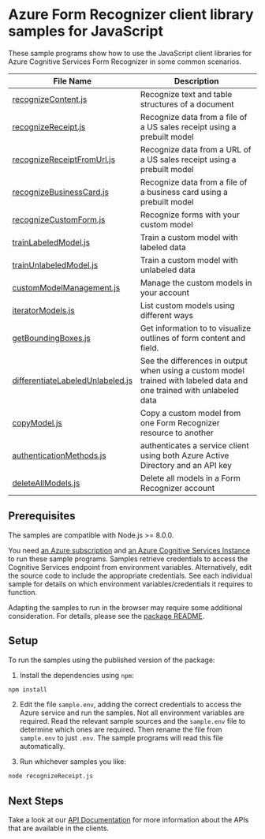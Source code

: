# Azure Form Recognizer client library samples for JavaScript

These sample programs show how to use the JavaScript client libraries for Azure Cognitive Services Form Recognizer in some common scenarios.

| **File Name**                                                     | **Description**                                                                                                       |
| ----------------------------------------------------------------- | --------------------------------------------------------------------------------------------------------------------- |
| [recognizeContent.js][recognizecontent]                           | Recognize text and table structures of a document                                                                     |
| [recognizeReceipt.js][recognizereceipt]                           | Recognize data from a file of a US sales receipt using a prebuilt model                                               |
| [recognizeReceiptFromUrl.js][recognizereceiptfromurl]             | Recognize data from a URL of a US sales receipt using a prebuilt model                                                |
| [recognizeBusinessCard.js][recognizebusinesscard]                 | Recognize data from a file of a business card using a prebuilt model                                                  |
| [recognizeCustomForm.js][recognizecustomform]                     | Recognize forms with your custom model                                                                                |
| [trainLabeledModel.js][trainlabeledmodel]                         | Train a custom model with labeled data                                                                                |
| [trainUnlabeledModel.js][trainunlabeledmodel]                     | Train a custom model with unlabeled data                                                                              |
| [customModelManagement.js][custommodelmanagement]                 | Manage the custom models in your account                                                                              |
| [iteratorModels.js][iteratormodels]                               | List custom models using different ways                                                                               |
| [getBoundingBoxes.js][getboundingboxes]                           | Get information to to visualize outlines of form content and field.                                                   |
| [differentiateLabeledUnlabeled.js][differentiatelabeledunlabeled] | See the differences in output when using a custom model trained with labeled data and one trained with unlabeled data |
| [copyModel.js][copymodel]                                         | Copy a custom model from one Form Recognizer resource to another                                                      |
| [authenticationMethods.js][authenticationmethods]                 | authenticates a service client using both Azure Active Directory and an API key                                       |
| [deleteAllModels.js][deleteallmodels]                             | Delete all models in a Form Recognizer account                                                                        |

## Prerequisites

The samples are compatible with Node.js >= 8.0.0.

You need [an Azure subscription][freesub] and [an Azure Cognitive Services Instance][azcogsvc] to run these sample programs. Samples retrieve credentials to access the Cognitive Services endpoint from environment variables. Alternatively, edit the source code to include the appropriate credentials. See each individual sample for details on which environment variables/credentials it requires to function.

Adapting the samples to run in the browser may require some additional consideration. For details, please see the [package README][package].

## Setup

To run the samples using the published version of the package:

1. Install the dependencies using `npm`:

```bash
npm install
```

2. Edit the file `sample.env`, adding the correct credentials to access the Azure service and run the samples. Not all environment variables are required. Read the relevant sample sources and the `sample.env` file to determine which ones are required. Then rename the file from `sample.env` to just `.env`. The sample programs will read this file automatically.

3. Run whichever samples you like:

```bash
node recognizeReceipt.js
```

## Next Steps

Take a look at our [API Documentation][apiref] for more information about the APIs that are available in the clients.

[recognizereceipt]: https://github.com/Azure/azure-sdk-for-js/tree/master/sdk/formrecognizer/ai-form-recognizer/samples/javascript/recognizeReceipt.js
[recognizereceiptfromurl]: https://github.com/Azure/azure-sdk-for-js/tree/master/sdk/formrecognizer/ai-form-recognizer/samples/javascript/recognizeReceiptFromUrl.js
[recognizebusinesscard]: https://github.com/Azure/azure-sdk-for-js/tree/master/sdk/formrecognizer/ai-form-recognizer/samples/javascript/recognizeBusinessCard.js
[recognizecontent]: https://github.com/Azure/azure-sdk-for-js/tree/master/sdk/formrecognizer/ai-form-recognizer/samples/javascript/recognizeContent.js
[recognizecustomform]: https://github.com/Azure/azure-sdk-for-js/tree/master/sdk/formrecognizer/ai-form-recognizer/samples/javascript/recognizeCustomForm.js
[trainlabeledmodel]: https://github.com/Azure/azure-sdk-for-js/tree/master/sdk/formrecognizer/ai-form-recognizer/samples/javascript/trainLabeledModel.js
[trainunlabeledmodel]: https://github.com/Azure/azure-sdk-for-js/tree/master/sdk/formrecognizer/ai-form-recognizer/samples/javascript/trainUnlabeledModel.js
[custommodelmanagement]: https://github.com/Azure/azure-sdk-for-js/tree/master/sdk/formrecognizer/ai-form-recognizer/samples/javascript/customModelManagement.js
[iteratormodels]: https://github.com/Azure/azure-sdk-for-js/tree/master/sdk/formrecognizer/ai-form-recognizer/samples/javascript/iteratorModels.js
[getboundingboxes]: https://github.com/Azure/azure-sdk-for-js/tree/master/sdk/formrecognizer/ai-form-recognizer/samples/javascript/getBoundingBoxes.js
[differentiatelabeledunlabeled]: https://github.com/Azure/azure-sdk-for-js/tree/master/sdk/formrecognizer/ai-form-recognizer/samples/javascript/differentiateLabeledUnlabeled.js
[copymodel]: https://github.com/Azure/azure-sdk-for-js/tree/master/sdk/formrecognizer/ai-form-recognizer/samples/javascript/copyModel.js
[authenticationmethods]: https://github.com/Azure/azure-sdk-for-js/tree/master/sdk/formrecognizer/ai-form-recognizer/samples/javascript/authenticationMethods.js
[deleteallmodels]: https://github.com/Azure/azure-sdk-for-js/tree/master/sdk/formrecognizer/ai-form-recognizer/samples/javascript/deleteAllModels.js
[apiref]: https://docs.microsoft.com/javascript/api/@azure/ai-form-recognizer
[azcogsvc]: https://docs.microsoft.com/azure/cognitive-services/cognitive-services-apis-create-account
[freesub]: https://azure.microsoft.com/free/
[package]: https://github.com/Azure/azure-sdk-for-js/tree/master/sdk/formrecognizer/ai-form-recognizer/README.md
